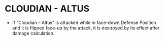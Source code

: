 
# CLOUDIAN - ALTUS

*   If “Cloudian – Altus” is attacked while in face-down Defense Position and it is flipped face-up by the attack, it is destroyed by its effect after damage calculation.

  